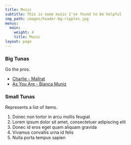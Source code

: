 ```yaml
---
title: Music
subtitle: This is some music I've found to be helpful
img_path: images/header-bg-ripples.jpg
menus:
  main:
    weight: 4
    title: Music
layout: page
---
```


### Big Tunas

Go the pros.

+ [Charlie - Mallrat](https://www.youtube.com/watch?v=9C1flskssaQ)
+ [As You Are - Bianca Muniz](https://www.youtube.com/watch?v=9C1flskssaQ)

### Small Tunas

Represents a list of items.

1. Donec non tortor in arcu mollis feugiat
2. Lorem ipsum dolor sit amet, consectetuer adipiscing elit
3. Donec id eros eget quam aliquam gravida
4. Vivamus convallis urna id felis
5. Nulla porta tempus sapien
